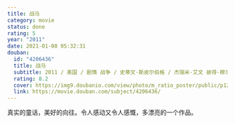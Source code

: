 ```yaml
---
title: 战马
category: movie
status: done
rating: 5
year: "2011"
date: 2021-01-08 05:32:31
douban:
  id: "4206436"
  title: 战马
  subtitle: 2011 / 美国 / 剧情 战争 / 史蒂文·斯皮尔伯格 / 杰瑞米·艾文 彼得·穆兰
  rating: 8.2
  cover: https://img9.doubanio.com/view/photo/m_ratio_poster/public/p1248524406.jpg
  link: https://movie.douban.com/subject/4206436/
---
```


真实的童话，美好的向往。令人感动又令人感慨，多漂亮的一个作品。